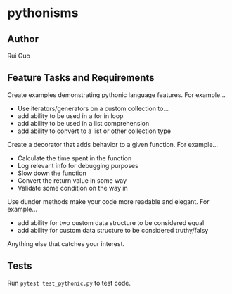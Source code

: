 # pythonisms

## Author
Rui Guo

## Feature Tasks and Requirements

Create examples demonstrating pythonic language features. 
For example…
- Use iterators/generators on a custom collection to…
- add ability to be used in a for in loop
- add ability to be used in a list comprehension
- add ability to convert to a list or other collection type

Create a decorator that adds behavior to a given function. For example…
- Calculate the time spent in the function
- Log relevant info for debugging purposes
- Slow down the function
- Convert the return value in some way
- Validate some condition on the way in

Use dunder methods make your code more readable and elegant. For example…
- add ability for two custom data structure to be considered equal
- add ability for custom data structure to be considered truthy/falsy

Anything else that catches your interest.

## Tests
Run ```pytest test_pythonic.py``` to test code.